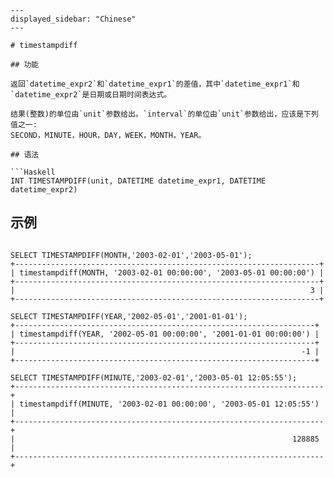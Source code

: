 ```
---
displayed_sidebar: "Chinese"
---

# timestampdiff

## 功能

返回`datetime_expr2`和`datetime_expr1`的差值，其中`datetime_expr1`和`datetime_expr2`是日期或日期时间表达式。

结果(整数)的单位由`unit`参数给出。`interval`的单位由`unit`参数给出，应该是下列值之一:
SECOND，MINUTE，HOUR，DAY，WEEK，MONTH，YEAR。

## 语法

```Haskell
INT TIMESTAMPDIFF(unit, DATETIME datetime_expr1, DATETIME datetime_expr2)
```

## 示例

```plain text

SELECT TIMESTAMPDIFF(MONTH,'2003-02-01','2003-05-01');
+--------------------------------------------------------------------+
| timestampdiff(MONTH, '2003-02-01 00:00:00', '2003-05-01 00:00:00') |
+--------------------------------------------------------------------+
|                                                                  3 |
+--------------------------------------------------------------------+

SELECT TIMESTAMPDIFF(YEAR,'2002-05-01','2001-01-01');
+-------------------------------------------------------------------+
| timestampdiff(YEAR, '2002-05-01 00:00:00', '2001-01-01 00:00:00') |
+-------------------------------------------------------------------+
|                                                                -1 |
+-------------------------------------------------------------------+

SELECT TIMESTAMPDIFF(MINUTE,'2003-02-01','2003-05-01 12:05:55');
+---------------------------------------------------------------------+
| timestampdiff(MINUTE, '2003-02-01 00:00:00', '2003-05-01 12:05:55') |
+---------------------------------------------------------------------+
|                                                              128885 |
+---------------------------------------------------------------------+

```